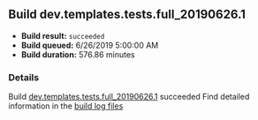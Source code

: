 ## Build dev.templates.tests.full_20190626.1
- **Build result:** `succeeded`
- **Build queued:** 6/26/2019 5:00:00 AM
- **Build duration:** 576.86 minutes
### Details
Build [dev.templates.tests.full_20190626.1](https://winappstudio.visualstudio.com/web/build.aspx?pcguid=a4ef43be-68ce-4195-a619-079b4d9834c2&builduri=vstfs%3a%2f%2f%2fBuild%2fBuild%2f28946) succeeded
Find detailed information in the [build log files](https://uwpctdiags.blob.core.windows.net/buildlogs/dev.templates.tests.full_20190626.1_logs.zip)
